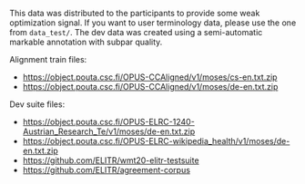 This data was distributed to the participants to provide some weak optimization signal.
If you want to user terminology data, please use the one from `data_test/`.
The dev data was created using a semi-automatic markable annotation with subpar quality.

Alignment train files:
- https://object.pouta.csc.fi/OPUS-CCAligned/v1/moses/cs-en.txt.zip
- https://object.pouta.csc.fi/OPUS-CCAligned/v1/moses/de-en.txt.zip

Dev suite files:
- https://object.pouta.csc.fi/OPUS-ELRC-1240-Austrian_Research_Te/v1/moses/de-en.txt.zip
- https://object.pouta.csc.fi/OPUS-ELRC-wikipedia_health/v1/moses/de-en.txt.zip
- https://github.com/ELITR/wmt20-elitr-testsuite
- https://github.com/ELITR/agreement-corpus
